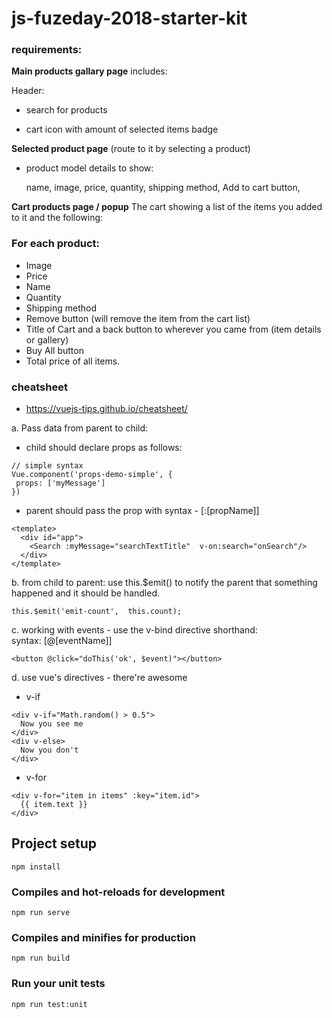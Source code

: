 # js-fuzeday-2018-starter-kit

### requirements:
**Main products gallary page** includes:
  
  Header: 
   - search for products 

   - cart icon with amount of selected items badge 

**Selected product page** (route to it by selecting a product)
  - product model details to show:

    name, image, price, quantity, shipping method, Add to cart button, 

**Cart products page / popup**
The cart showing a list of the items you added to it and the following:

### For each product:

* Image
* Price
* Name
* Quantity
* Shipping method
* Remove button (will remove the item from the cart list)
* Title of Cart and a back button to wherever you came from (item details or gallery)
* Buy All button
* Total price of all items.

### cheatsheet

- https://vuejs-tips.github.io/cheatsheet/

a. Pass data from parent to child:
 - child should declare props as follows:
 
 ```
 // simple syntax
Vue.component('props-demo-simple', {
  props: ['myMessage']
})
```
- parent should pass the prop with syntax - [:[propName]]

```
<template>
  <div id="app">
    <Search :myMessage="searchTextTitle"  v-on:search="onSearch"/>
  </div>
</template>
```


b. from child to parent: use this.$emit() to notify the parent that something happened and it should be handled.

```
this.$emit('emit-count',  this.count);
```

c.  working with events - use the v-bind directive shorthand:  
syntax: [@[eventName]]

```
<button @click="doThis('ok', $event)"></button>
```

d. use vue's directives - there're awesome 
- v-if

```
<div v-if="Math.random() > 0.5">
  Now you see me
</div>
<div v-else>
  Now you don't
</div>
```
- v-for

```
<div v-for="item in items" :key="item.id">
  {{ item.text }}
</div>
```
## Project setup
```
npm install
```

### Compiles and hot-reloads for development
```
npm run serve
```

### Compiles and minifies for production
```
npm run build
```

### Run your unit tests
```
npm run test:unit
```
